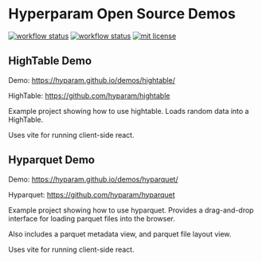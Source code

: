 # Hyperparam Open Source Demos

[![workflow status](https://github.com/hyparam/demos/actions/workflows/ci_hightable_demo.yml/badge.svg)](https://github.com/hyparam/demos/actions)
[![workflow status](https://github.com/hyparam/demos/actions/workflows/ci_hyparquet_demo.yml/badge.svg)](https://github.com/hyparam/demos/actions)
[![mit license](https://img.shields.io/badge/License-MIT-orange.svg)](https://opensource.org/licenses/MIT)

## HighTable Demo

Demo: https://hyparam.github.io/demos/hightable/

HighTable: https://github.com/hyparam/hightable

Example project showing how to use hightable.
Loads random data into a HighTable.

Uses vite for running client-side react.

## Hyparquet Demo

Demo: https://hyparam.github.io/demos/hyparquet/

Hyparquet: https://github.com/hyparam/hyparquet

Example project showing how to use hyparquet.
Provides a drag-and-drop interface for loading parquet files into the browser.

Also includes a parquet metadata view, and parquet file layout view.

Uses vite for running client-side react.
